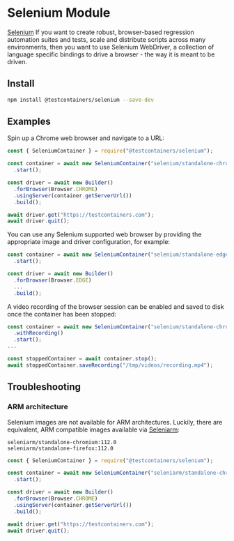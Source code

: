 # Selenium Module

[Selenium](https://www.selenium.dev/) If you want to create robust, browser-based regression automation suites and tests, scale and
distribute scripts across many environments, then you want to use Selenium WebDriver, a
collection of language specific bindings to drive a browser - the way it is meant to be driven.

## Install

```bash
npm install @testcontainers/selenium --save-dev
```

## Examples

Spin up a Chrome web browser and navigate to a URL:

```js
const { SeleniumContainer } = require("@testcontainers/selenium");

const container = await new SeleniumContainer("selenium/standalone-chrome:112.0")
  .start();

const driver = await new Builder()
  .forBrowser(Browser.CHROME)
  .usingServer(container.getServerUrl())
  .build();

await driver.get("https://testcontainers.com");
await driver.quit();
```

You can use any Selenium supported web browser by providing the appropriate image and driver configuration, for example:

```js
const container = await new SeleniumContainer("selenium/standalone-edge:112.0")
  .start();

const driver = await new Builder()
  .forBrowser(Browser.EDGE)
  ...
  .build();
```

A video recording of the browser session can be enabled and saved to disk once the container has been stopped:

```js
const container = await new SeleniumContainer("selenium/standalone-chrome:112.0")
  .withRecording()
  .start();
...

const stoppedContainer = await container.stop();
await stoppedContainer.saveRecording("/tmp/videos/recording.mp4");
```

## Troubleshooting

### ARM architecture

Selenium images are not available for ARM architectures. Luckily, there are equivalent, ARM compatible images available via [Seleniarm](https://hub.docker.com/u/seleniarm):

```
seleniarm/standalone-chromium:112.0
seleniarm/standalone-firefox:112.0
```

```js
const { SeleniumContainer } = require("@testcontainers/selenium");

const container = await new SeleniumContainer("seleniarm/standalone-chromium:112.0")
  .start();

const driver = await new Builder()
  .forBrowser(Browser.CHROME)
  .usingServer(container.getServerUrl())
  .build();

await driver.get("https://testcontainers.com");
await driver.quit();
```